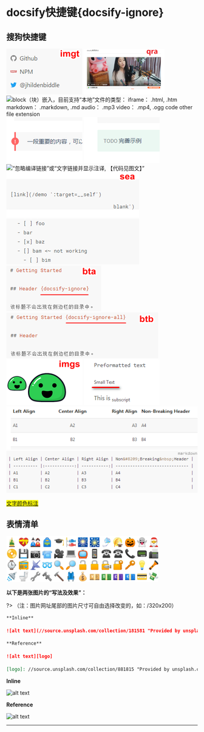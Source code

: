 # docsify快捷键{docsify-ignore}

## 搜狗快捷键<br />

![](https://raw.githubusercontent.com/cshgjy/images/master/other/190817120800-imgt.png
 '图文')
![](https://raw.githubusercontent.com/cshgjy/images/master/other/190817120718-qra.png '嵌入文件：iframe、audio 或者 video，可添加属性')
![](https://raw.githubusercontent.com/cshgjy/images/master/other/190817123635-qrw.png 'block（块）嵌入，目前支持“本地”文件的类型：
iframe： .html, .htm
markdown： .markdown, .md
audio： .mp3
video： .mp4, .ogg
code other file extension')
![](https://raw.githubusercontent.com/cshgjy/images/master/other/20190817133341.png '重要提示： !>')
![](https://raw.githubusercontent.com/cshgjy/images/master/other/20190817133442.png '普通提示: ?>')
![](https://raw.githubusercontent.com/cshgjy/images/master/other/20190817133819.png '“忽略编译链接”或“文字链接并显示注译,
【代码见图文】”')
![](https://raw.githubusercontent.com/cshgjy/images/master/other/20190817134959.png '本（主）窗口跳转')
![](https://raw.githubusercontent.com/cshgjy/images/master/other/20190817135351.png '任务列表【代码见图文】')
![](https://raw.githubusercontent.com/cshgjy/images/master/other/20190818085653.png '忽略特定的标题【代码见图文】')
![](https://raw.githubusercontent.com/cshgjy/images/master/other/20190818090012.png '忽略所有标题【代码见图文】')
![](https://raw.githubusercontent.com/cshgjy/images/master/other/20190817135734.png '图片缩放')
![](https://raw.githubusercontent.com/cshgjy/images/master/other/20190817191148.png '小字体：  <small>Small Text</small>')
![](https://raw.githubusercontent.com/cshgjy/images/master/other/20190817195827.png '表格效果')
![](https://raw.githubusercontent.com/cshgjy/images/master/other/20190817195939.png '表格编写')

<mark>[文字颜色标注](/#/ '<mark>文字内容</mark>')</mark>  

## 表情清单  

[![](https://raw.githubusercontent.com/cshgjy/images/master/other/20190818104209.png 'Emoji表情清单')](https://jhildenbiddle.github.io/docsify-themeable/#/markdown?id=emoji)

**以下是两张图片的“写法及效果”：**  

?> （注：图片网址尾部的图片尺寸可自由选择改变的，如：/320x200）

```markdown
**Inline**

![alt text](//source.unsplash.com/collection/181581 "Provided by unsplash.com")

**Reference**

![alt text][logo]

[logo]: //source.unsplash.com/collection/881815 "Provided by unsplash.com"

```

**Inline**

![alt text](https://source.unsplash.com/collection/181581/320x200 "Provided by unsplash.com")

**Reference**

![alt text][logo]

[logo]: https://source.unsplash.com/collection/881815/320x200 "Provided by unsplash.com"




---







